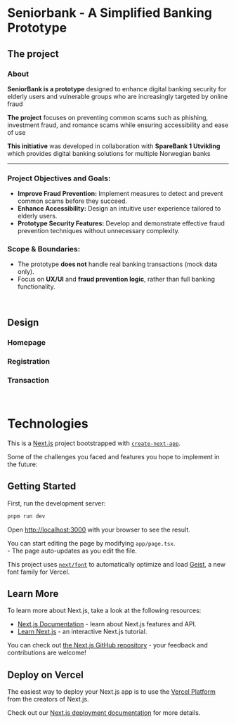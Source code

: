 # Seniorbank - A Simplified Banking Prototype
## The project


### About
**SeniorBank is a prototype** designed to enhance digital banking security for elderly users and vulnerable groups who are increasingly targeted by online fraud


**The project** focuses on preventing common scams such as phishing, investment fraud, and romance scams while ensuring accessibility and ease of use




**This initiative** was developed in collaboration with 
**SpareBank 1 Utvikling** 
which provides digital banking solutions for multiple Norwegian banks

---
###  Project Objectives and Goals:
- **Improve Fraud Prevention:** Implement measures to detect and prevent common scams before they succeed.
- **Enhance Accessibility:** Design an intuitive user experience tailored to elderly users.
- **Prototype Security Features:** Develop and demonstrate effective fraud prevention techniques without unnecessary complexity.

### Scope & Boundaries:
- The prototype **does not** handle real banking transactions (mock data only).
- Focus on **UX/UI** and **fraud prevention logic**, rather than full banking functionality.

<br>


## Design 

### Homepage 



### Registration 


### Transaction 









<br>

# Technologies



This is a [Next.js](https://nextjs.org) project bootstrapped with [`create-next-app`](https://nextjs.org/docs/app/api-reference/cli/create-next-app).



Some of the challenges you faced and features you hope to implement in the future: 




## Getting Started

First, run the development server:

```bash
pnpm run dev
```

Open [http://localhost:3000](http://localhost:3000) with your browser to see the result.

You can start editing the page by modifying `app/page.tsx`. 
<br>- The page auto-updates as you edit the file.

This project uses [`next/font`](https://nextjs.org/docs/app/building-your-application/optimizing/fonts) to automatically optimize and load [Geist](https://vercel.com/font), a new font family for Vercel.

## Learn More

To learn more about Next.js, take a look at the following resources:

- [Next.js Documentation](https://nextjs.org/docs) - learn about Next.js features and API.
- [Learn Next.js](https://nextjs.org/learn) - an interactive Next.js tutorial.

You can check out [the Next.js GitHub repository](https://github.com/vercel/next.js) - your feedback and contributions are welcome!

## Deploy on Vercel

The easiest way to deploy your Next.js app is to use the [Vercel Platform](https://vercel.com/new?utm_medium=default-template&filter=next.js&utm_source=create-next-app&utm_campaign=create-next-app-readme) from the creators of Next.js.

Check out our [Next.js deployment documentation](https://nextjs.org/docs/app/building-your-application/deploying) for more details.
